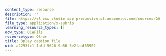 ```yaml
---
content_type: resource
description: ''
file: https://ol-ocw-studio-app-production.s3.amazonaws.com/courses/20-219-becoming-the-next-bill-nye-writing-and-hosting-the-educational-show-january-iap-2015/a2293fc11a5d56269a565e2faa155902_bB7KvV3tRZA.vtt
file_type: application/x-subrip
learning_resource_types: []
ocw_type: OCWFile
resourcetype: Other
title: 3play caption file
uid: a2293fc1-1a5d-5626-9a56-5e2faa155902
---
```

